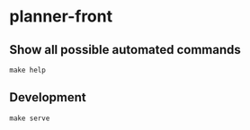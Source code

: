 # planner-front

## Show all possible automated commands
```
make help
```

## Development
```
make serve
```
